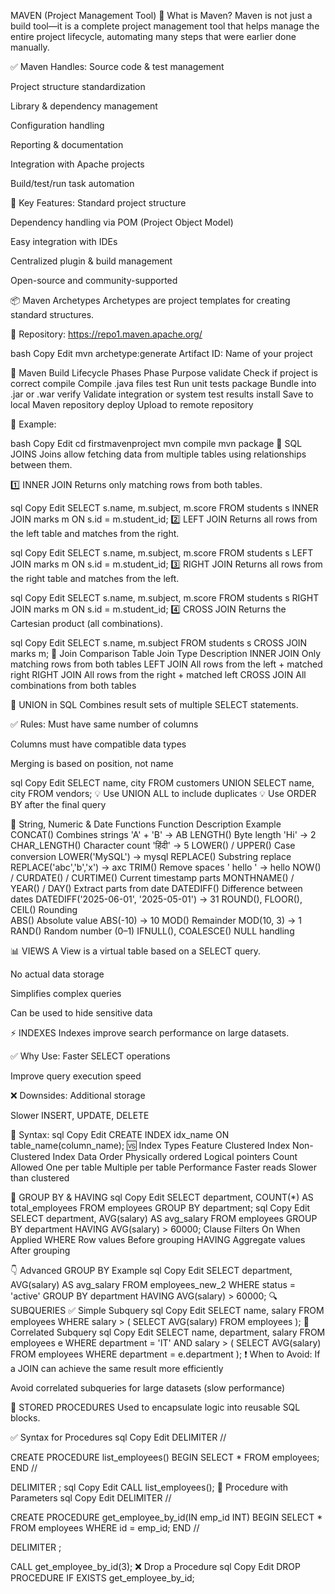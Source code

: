 MAVEN (Project Management Tool)
🔹 What is Maven?
Maven is not just a build tool—it is a complete project management tool that helps manage the entire project lifecycle, automating many steps that were earlier done manually.

✅ Maven Handles:
Source code & test management

Project structure standardization

Library & dependency management

Configuration handling

Reporting & documentation

Integration with Apache projects

Build/test/run task automation

🧰 Key Features:
Standard project structure

Dependency handling via POM (Project Object Model)

Easy integration with IDEs

Centralized plugin & build management

Open-source and community-supported

📦 Maven Archetypes
Archetypes are project templates for creating standard structures.

📍 Repository: https://repo1.maven.apache.org/

bash
Copy
Edit
mvn archetype:generate
Artifact ID: Name of your project

🔁 Maven Build Lifecycle Phases
Phase	Purpose
validate	Check if project is correct
compile	Compile .java files
test	Run unit tests
package	Bundle into .jar or .war
verify	Validate integration or system test results
install	Save to local Maven repository
deploy	Upload to remote repository

🔧 Example:

bash
Copy
Edit
cd firstmavenproject
mvn compile
mvn package
🔗 SQL JOINS
Joins allow fetching data from multiple tables using relationships between them.

1️⃣ INNER JOIN
Returns only matching rows from both tables.

sql
Copy
Edit
SELECT s.name, m.subject, m.score 
FROM students s
INNER JOIN marks m ON s.id = m.student_id;
2️⃣ LEFT JOIN
Returns all rows from the left table and matches from the right.

sql
Copy
Edit
SELECT s.name, m.subject, m.score 
FROM students s
LEFT JOIN marks m ON s.id = m.student_id;
3️⃣ RIGHT JOIN
Returns all rows from the right table and matches from the left.

sql
Copy
Edit
SELECT s.name, m.subject, m.score 
FROM students s
RIGHT JOIN marks m ON s.id = m.student_id;
4️⃣ CROSS JOIN
Returns the Cartesian product (all combinations).

sql
Copy
Edit
SELECT s.name, m.subject 
FROM students s
CROSS JOIN marks m;
🔁 Join Comparison Table
Join Type	Description
INNER JOIN	Only matching rows from both tables
LEFT JOIN	All rows from the left + matched right
RIGHT JOIN	All rows from the right + matched left
CROSS JOIN	All combinations from both tables

🔀 UNION in SQL
Combines result sets of multiple SELECT statements.

✅ Rules:
Must have same number of columns

Columns must have compatible data types

Merging is based on position, not name

sql
Copy
Edit
SELECT name, city FROM customers
UNION
SELECT name, city FROM vendors;
💡 Use UNION ALL to include duplicates
💡 Use ORDER BY after the final query

🧮 String, Numeric & Date Functions
Function	Description	Example
CONCAT()	Combines strings	'A' + 'B' → AB
LENGTH()	Byte length	'Hi' → 2
CHAR_LENGTH()	Character count	'हिंदी' → 5
LOWER() / UPPER()	Case conversion	LOWER('MySQL') → mysql
REPLACE()	Substring replace	REPLACE('abc','b','x') → axc
TRIM()	Remove spaces	' hello ' → hello
NOW() / CURDATE() / CURTIME()	Current timestamp parts	
MONTHNAME() / YEAR() / DAY()	Extract parts from date	
DATEDIFF()	Difference between dates	DATEDIFF('2025-06-01', '2025-05-01') → 31
ROUND(), FLOOR(), CEIL()	Rounding	
ABS()	Absolute value	ABS(-10) → 10
MOD()	Remainder	MOD(10, 3) → 1
RAND()	Random number (0–1)	
IFNULL(), COALESCE()	NULL handling	

📊 VIEWS
A View is a virtual table based on a SELECT query.

No actual data storage

Simplifies complex queries

Can be used to hide sensitive data

⚡ INDEXES
Indexes improve search performance on large datasets.

✅ Why Use:
Faster SELECT operations

Improve query execution speed

❌ Downsides:
Additional storage

Slower INSERT, UPDATE, DELETE

🔧 Syntax:
sql
Copy
Edit
CREATE INDEX idx_name ON table_name(column_name);
🆚 Index Types
Feature	Clustered Index	Non-Clustered Index
Data Order	Physically ordered	Logical pointers
Count Allowed	One per table	Multiple per table
Performance	Faster reads	Slower than clustered

📁 GROUP BY & HAVING
sql
Copy
Edit
SELECT department, COUNT(*) AS total_employees 
FROM employees 
GROUP BY department;
sql
Copy
Edit
SELECT department, AVG(salary) AS avg_salary 
FROM employees 
GROUP BY department 
HAVING AVG(salary) > 60000;
Clause	Filters On	When Applied
WHERE	Row values	Before grouping
HAVING	Aggregate values	After grouping

👇 Advanced GROUP BY Example
sql
Copy
Edit
SELECT department, AVG(salary) AS avg_salary
FROM employees_new_2
WHERE status = 'active'
GROUP BY department
HAVING AVG(salary) > 60000;
🔍 SUBQUERIES
✅ Simple Subquery
sql
Copy
Edit
SELECT name, salary 
FROM employees 
WHERE salary > (
    SELECT AVG(salary) FROM employees
);
🔄 Correlated Subquery
sql
Copy
Edit
SELECT name, department, salary 
FROM employees e 
WHERE department = 'IT'
AND salary > (
    SELECT AVG(salary) 
    FROM employees 
    WHERE department = e.department
);
❗ When to Avoid:
If a JOIN can achieve the same result more efficiently

Avoid correlated subqueries for large datasets (slow performance)

🧾 STORED PROCEDURES
Used to encapsulate logic into reusable SQL blocks.

✅ Syntax for Procedures
sql
Copy
Edit
DELIMITER //

CREATE PROCEDURE list_employees()
BEGIN
    SELECT * FROM employees;
END //

DELIMITER ;
sql
Copy
Edit
CALL list_employees();
👤 Procedure with Parameters
sql
Copy
Edit
DELIMITER //

CREATE PROCEDURE get_employee_by_id(IN emp_id INT)
BEGIN
    SELECT * FROM employees WHERE id = emp_id;
END //

DELIMITER ;

CALL get_employee_by_id(3);
❌ Drop a Procedure
sql
Copy
Edit
DROP PROCEDURE IF EXISTS get_employee_by_id;